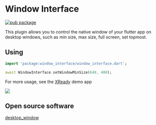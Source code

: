 # Window Interface

[![pub package](https://img.shields.io/pub/v/window_interface.svg?color=blue&style=flat-square)](https://pub.dev/packages/window_interface)

This plugin allows you to control the native window of your flutter app on desktop windows, such as min size, max size, full screen, set topmost.

## Using

```dart
import 'package:window_interface/window_interface.dart';

await WindowInterface.setWindowMinSize(640, 480);
```

For more usage, see the [XReady](https://github.com/xinlake/armoury/tree/main/xready) demo app

![](../../xready/.lfs/Screen/Windows/1600x900-d3.png)

## Open source software
[desktop_window](https://github.com/mix1009/desktop_window)
